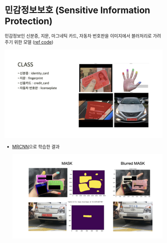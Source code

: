 # 민감정보보호 (Sensitive Information Protection)
민감정보인 신분증, 지문, 마그네틱 카드, 자동차 번호판을 이미지에서 블러처리로 가려주기 위한 모델 ([ref code](https://dacon.io/codeshare/1795))

<p align="center"><img src="classes_desc.jpeg"></p>


- [MRCNN](https://github.com/matterport/Mask_RCNN/tree/master)으로 학습한 결과
  <p align="center"><img src="output_example_desc.jpeg"></p>
